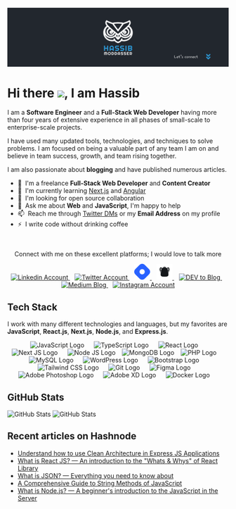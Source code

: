 ![](images/banner.png)

# Hi there <img src="https://raw.githubusercontent.com/MartinHeinz/MartinHeinz/master/wave.gif" width="30px">, I am Hassib

I am a **Software Engineer** and a **Full-Stack Web Developer** having more than four years of extensive experience in all phases of small-scale to enterprise-scale projects.

I have used many updated tools, technologies, and techniques to solve problems. I am focused on being a valuable part of any team I am on and believe in team success, growth, and team rising together.

I am also passionate about **blogging** and have published numerous articles.

- 🏢 &nbsp;I'm a freelance **Full-Stack Web Developer** and **Content Creator**
- 🌱 &nbsp;I'm currently learning [Next.js](https://nextjs.org/) and [Angular](https://angular.io/)
- 👯 &nbsp;I'm looking for open source collaboration
- 💬 &nbsp;Ask me about **Web** and **JavaScript**, I'm happy to help
- 📫 &nbsp;Reach me through [Twitter DMs](https://twitter.com/hassibmoddasser) or my **Email Address** on my profile
- ⚡ &nbsp;I write code without drinking coffee

<br />

<p align="center">Connect with me on these excellent platforms; I would love to talk more</p>

<p align="center">
  <a href="https://www.linkedin.com/in/hassibmoddasser">
    <img src="https://cdn.worldvectorlogo.com/logos/linkedin-icon-2.svg" title="LinkedIn" alt="Linkedin Account" width="36" />
  </a> &ensp;
  <a href="https://twitter.com/hassibmoddasser">
    <img src="https://cdn.worldvectorlogo.com/logos/twitter-3.svg" title="Twitter" alt="Twitter Account" width="38" />
  </a> &ensp;
  <a href="https://hassib.hashnode.dev">
    <img src="https://github.com/FrancescoXX/FrancescoXX/blob/main/CDyAuTy75.png" title="Hashnode" alt="Hashnode Blog" width="36" />
  </a> &ensp;
  <a href="https://me.hassibmoddasser.com">
    <img src="https://github.com/FrancescoXX/FrancescoXX/blob/main/d1a35e06-ec86-4a7c-b0f0-b12684ce53c6.png" title="Showwcase" alt="Showwcase" width="36" />
  </a> &ensp;
  <a href="https://dev.to/hassibmoddasser">
    <img src="https://cdn.worldvectorlogo.com/logos/devto.svg" title="Dev to" alt="DEV to Blog" width="39" />
  </a> &ensp;
  <a href="https://hassib.medium.com">
    <img src="https://cdn.worldvectorlogo.com/logos/monogram-medium.svg" title="Medium" alt="Medium Blog" width="36" />
  </a> &ensp;
  <a href="https://www.instagram.com/hassibmoddasser">
    <img src="https://cdn.worldvectorlogo.com/logos/instagram-5.svg" title="Instagram" alt="Instagram Account" width="36" />
  </a>
</p>

## Tech Stack

I work with many different technologies and languages, but my favorites are **JavaScript**, **React.js**, **Next.js**, **Node.js**, and **Express.js**.

<p align="center">
  <img src="https://cdn.worldvectorlogo.com/logos/logo-javascript.svg" title="JavaScript" alt="JavaScript Logo" width="57" /> &emsp;
  <img src="https://cdn.worldvectorlogo.com/logos/typescript.svg" title="TypeScript" alt="TypeScript Logo" width="57" /> &emsp;
  <img src="https://brandlogos.net/wp-content/uploads/2020/09/react-logo.png" title="React JS" alt="React Logo" width="64" /> &emsp;
  <img src="https://cdn.worldvectorlogo.com/logos/next-js.svg" title="Next JS" alt="Next JS Logo" width="60"/> &emsp;
  <img src="https://cdn.worldvectorlogo.com/logos/nodejs-1.svg" title="Node JS" alt="Node JS Logo" width="96"/> &ensp;
  <img src="https://cdn.worldvectorlogo.com/logos/mongodb-icon-1.svg" title="MongoDB" alt="MongoDB Logo" width="64"/> &ensp;
  <img src="https://i.ibb.co/LzmYpDX/146-1466902-php-logo-png-transparent-php-logo-png-png-removebg-preview.png" title="PHP" alt="PHP Logo" width="62"/> &emsp;
  <img src="https://cdn.worldvectorlogo.com/logos/mysql-6.svg" title="MySQL" alt="MySQL Logo" width="56"/> &emsp;
  <img src="https://cdn.worldvectorlogo.com/logos/wordpress-blue.svg" title="WordPress" alt="WordPress Logo" width="57"/> &emsp;
  <img src="https://cdn.worldvectorlogo.com/logos/bootstrap-5-1.svg" title="Bootstrap" alt="Bootstrap Logo" width="68" /> &emsp;
  <img src="https://cdn.worldvectorlogo.com/logos/tailwindcss.svg" title="Tailwind CSS" alt="Tailwind CSS Logo" width="80" /> &emsp;
  <img src="https://cdn.worldvectorlogo.com/logos/git-icon.svg" title="Git" alt="Git Logo" width="50"/> &emsp;
  <img src="https://cdn.worldvectorlogo.com/logos/figma-1.svg" title="Figma" alt="Figma Logo" width="34"/> &emsp;
  <img src="https://cdn.worldvectorlogo.com/logos/adobe-photoshop-2.svg" title="Adobe Photoshop" alt="Adobe Photoshop Logo" width="55"/> &emsp;
  <img src="https://cdn.worldvectorlogo.com/logos/adobe-xd-1.svg" title="Adobe XD" alt="Adobe XD Logo" width="55"/> &emsp;
  <img src="https://cdn.worldvectorlogo.com/logos/docker.svg" title="Docker" alt="Docker Logo" width="62"/> &emsp;
</p>

## GitHub Stats

<img src="https://github-readme-stats.vercel.app/api?username=hassibmoddasser&show_icons=true&theme=dracula" alt="GitHub Stats" />
<img src="https://github-readme-streak-stats.herokuapp.com?user=hassibmoddasser&theme=dracula&date_format=M%20j%5B%2C%20Y%5D" alt="GitHub Stats" />

## Recent articles on Hashnode

- [Understand how to use Clean Architecture in Express JS Applications](https://merlino.agency/blog/clean-architecture-in-express-js-applications)
- [What is React JS? — An introduction to the "Whats & Whys" of React Library](https://hassib.hashnode.dev/what-is-react-js-an-introduction-to-the-whats-and-whys-of-react-library)
- [What is JSON? — Everything you need to know about](https://hassib.hashnode.dev/what-is-json-everything-you-need-to-know-about)
- [A Comprehensive Guide to String Methods of JavaScript](https://hassib.hashnode.dev/a-comprehensive-guide-to-string-methods-of-javascript)
- [What is Node.js? — A beginner's introduction to the JavaScript in the Server](https://hassib.hashnode.dev/what-is-nodejs-a-beginners-introduction-to-the-javascript-in-the-server)
